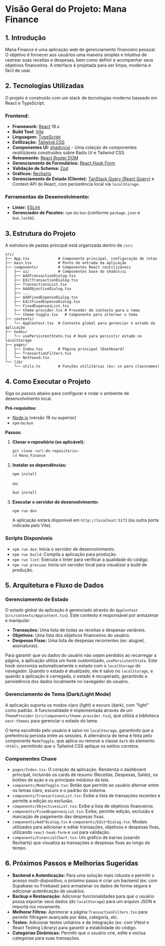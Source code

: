 # Visão Geral do Projeto: Mana Finance

## 1. Introdução

Mana Finance é uma aplicação web de gerenciamento financeiro pessoal. O objetivo é fornecer aos usuários uma maneira simples e intuitiva de rastrear suas receitas e despesas, bem como definir e acompanhar seus objetivos financeiros. A interface é projetada para ser limpa, moderna e fácil de usar.

## 2. Tecnologias Utilizadas

O projeto é construído com um stack de tecnologias moderno baseado em React e TypeScript.

### Frontend:
- **Framework:** [React](https://react.dev/) 18.x
- **Build Tool:** [Vite](https://vitejs.dev/)
- **Linguagem:** [TypeScript](https://www.typescriptlang.org/)
- **Estilização:** [Tailwind CSS](https://tailwindcss.com/)
- **Componentes UI:** [shadcn/ui](https://ui.shadcn.com/) - Uma coleção de componentes reutilizáveis construídos sobre Radix UI e Tailwind CSS.
- **Roteamento:** [React Router DOM](https://reactrouter.com/)
- **Gerenciamento de Formulários:** [React Hook Form](https://react-hook-form.com/)
- **Validação de Schema:** [Zod](https://zod.dev/)
- **Gráficos:** [Recharts](https://recharts.org/)
- **Gerenciamento de Estado (Cliente):** [TanStack Query (React Query)](https://tanstack.com/query/latest) e Context API do React, com persistência local via `localStorage`.

### Ferramentas de Desenvolvimento:
- **Linter:** [ESLint](https://eslint.org/)
- **Gerenciador de Pacotes:** `npm` ou `bun` (conforme `package.json` e `bun.lockb`).

## 3. Estrutura do Projeto

A estrutura de pastas principal está organizada dentro de `/src`:

```
src/
├── App.tsx             # Componente principal, configuração de rotas
├── main.tsx            # Ponto de entrada da aplicação
├── components/         # Componentes React reutilizáveis
│   ├── ui/             # Componentes base do shadcn/ui
│   ├── AddTransactionDialog.tsx
│   ├── EditTransactionDialog.tsx
│   ├── TransactionsList.tsx
│   ├── AddObjectiveDialog.tsx
│   ├── ...
│   ├── AddFixedExpenseDialog.tsx
│   ├── EditFixedExpenseDialog.tsx
│   └── FixedExpensesList.tsx
│   ├── theme-provider.tsx # Provedor de contexto para o tema
│   └── theme-toggle.tsx   # Componente para alternar o tema
├── contexts/
│   └── AppContext.tsx  # Contexto global para gerenciar o estado da aplicação
├── hooks/
│   └── usePersistentState.tsx # Hook para persistir estado no localStorage
├── pages/
│   ├── Index.tsx       # Página principal (Dashboard)
│   ├── TransactionFilters.tsx
│   └── NotFound.tsx
└── lib/
    └── utils.ts        # Funções utilitárias (ex: cn para classnames)
```

## 4. Como Executar o Projeto

Siga os passos abaixo para configurar e rodar o ambiente de desenvolvimento local.

**Pré-requisitos:**
- [Node.js](https://nodejs.org/) (versão 18 ou superior)
- `npm` ou `bun`

**Passos:**

1.  **Clonar o repositório (se aplicável):**
    ```bash
    git clone <url-do-repositorio>
    cd Mana_Finance
    ```

2.  **Instalar as dependências:**
    ```bash
    npm install
    ```
    ou
    ```bash
    bun install
    ```

3.  **Executar o servidor de desenvolvimento:**
    ```bash
    npm run dev
    ```
    A aplicação estará disponível em `http://localhost:5173` (ou outra porta indicada pelo Vite).

### Scripts Disponíveis

-   `npm run dev`: Inicia o servidor de desenvolvimento.
-   `npm run build`: Compila a aplicação para produção.
-   `npm run lint`: Executa o linter para verificar a qualidade do código.
-   `npm run preview`: Inicia um servidor local para visualizar a build de produção.

## 5. Arquitetura e Fluxo de Dados

### Gerenciamento de Estado
O estado global da aplicação é gerenciado através do `AppContext` (`src/contexts/AppContext.tsx`). Este contexto é responsável por armazenar e manipular:
-   **Transações:** Uma lista de todas as receitas e despesas variáveis.
-   **Objetivos:** Uma lista dos objetivos financeiros do usuário.
-   **Despesas Fixas:** Uma lista de despesas recorrentes (ex: aluguel, assinaturas).

Para garantir que os dados do usuário não sejam perdidos ao recarregar a página, a aplicação utiliza um hook customizado, `usePersistentState`. Este hook sincroniza automaticamente o estado com o `localStorage` do navegador. Quando o estado é atualizado, ele é salvo no `localStorage`, e quando a aplicação é carregada, o estado é recuperado, garantindo a persistência dos dados localmente no navegador do usuário.

### Gerenciamento de Tema (Dark/Light Mode)
A aplicação suporta os modos claro (light) e escuro (dark), com "light" como padrão. A funcionalidade é implementada através de um `ThemeProvider` (`src/components/theme-provider.tsx`), que utiliza a biblioteca `next-themes` para gerenciar o estado do tema.

O tema escolhido pelo usuário é salvo no `localStorage`, garantindo que a preferência persista entre as sessões. A alternância de tema é feita pelo componente `ModeToggle`, que aplica ou remove a classe `dark` do elemento `<html>`, permitindo que o Tailwind CSS aplique os estilos corretos.

### Componentes Chave

-   `pages/Index.tsx`: O coração da aplicação. Renderiza o dashboard principal, incluindo os cards de resumo (Receitas, Despesas, Saldo), os botões de ação e os principais módulos da tela.
-   `components/ModeToggle.tsx`: Botão que permite ao usuário alternar entre os temas claro, escuro e o padrão do sistema.
-   `components/TransactionsList.tsx`: Exibe a lista de transações recentes e permite a edição ou exclusão.
-   `components/ObjectivesList.tsx`: Exibe a lista de objetivos financeiros.
-   `components/FixedExpensesList.tsx`: Exibe, permite edição, exclusão e marcação de pagamento das despesas fixas.
-   `components/Add*Dialog.tsx` e `components/Edit*Dialog.tsx`: Modais utilizados para adicionar e editar transações, objetivos e despesas fixas, utilizando `react-hook-form` e `zod` para validação.
-   `components/FinancialChart.tsx`: Um gráfico de barras (usando Recharts) que visualiza as transações e despesas fixas ao longo do tempo.

## 6. Próximos Passos e Melhorias Sugeridas

-   **Backend e Autenticação:** Para uma solução mais robusta e permitir o acesso multi-dispositivo, o próximo passo é criar um backend (ex: com Supabase ou Firebase) para armazenar os dados de forma segura e adicionar autenticação de usuários.
-   **Backup e Restauração:** Adicionar funcionalidades para que o usuário possa exportar seus dados (do `localStorage`) para um arquivo JSON e importá-los novamente.
-   **Melhorar Filtros:** Aprimorar a página `TransactionFilters.tsx` para permitir filtragem avançada por data, categoria, etc.
-   **Testes:** Adicionar testes unitários e de integração (ex: com Vitest e React Testing Library) para garantir a estabilidade do código.
-   **Categorias Dinâmicas:** Permitir que o usuário crie, edite e exclua categorias para suas transações. 